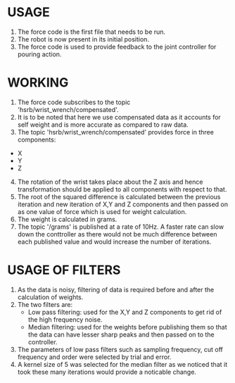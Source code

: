 # USAGE
1. The force code is the first file that needs to be run.
2. The robot is now present in its initial position. 
3. The force code is used to  provide feedback to the joint controller for pouring action. 

# WORKING
1. The force code subscribes to the topic 'hsrb/wrist_wrench/compensated'.
2. It is to be noted that here we use compensated data as it accounts for self weight and is more accurate as compared to raw data.
3. The topic 'hsrb/wrist_wrench/compensated' provides force in three components:
- X
- Y
- Z
4. The rotation of the wrist takes place about the Z axis and hence transformation should be applied to all components with respect to that. 
5. The root of the squared difference is calculated between the previous iteration and new iteration of X,Y and Z components and then passed on as one value of force which is used for weight calculation. 
6. The weight is calculated in grams. 
7. The topic '/grams' is published at a rate of 10Hz. A faster rate can slow down the conttroller as there would not be much difference between each published value and would increase the number of iterations. 

# USAGE OF FILTERS
1. As the data is noisy, filtering of data is required before and after the calculation of weights. 
2. The two filters are:
    - Low pass filtering: used for the X,Y and Z components to get rid of the high frequency noise.
    - Median filtering: used for the weights before publishing them so that the data can have lesser sharp peaks and then passed on to the controller. 
3. The parameters of low pass filters such as sampling frequency, cut off frequency and order were selected by trial and error. 
4. A kernel size of 5 was selected for the median filter as we noticed that it took these many iterations would provide a noticable change.  

